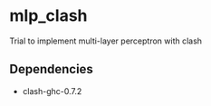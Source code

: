 # mlp_clash

Trial to implement multi-layer perceptron with clash

## Dependencies

* clash-ghc-0.7.2

